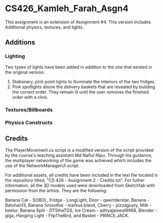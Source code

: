 # CS426_Kamleh_Farah_Asgn4
This assignment is an extension of Assignment #4. This version includes Additional physics, textures, and lights.

## Additions

### Lighting

Two types of lights have been added in addition to the one that existed in the original version:

1. Stationary, pink point lights to illuminate the interiors of the two fridges.
2. Pink spotlights above the delivery baskets that are revealed by building the correct order. They remain lit until the user removes the finished order with a click.

### Textures/Billboards

### Physics Constructs

## Credits

The PlayerMovement.cs script is a modified version of the script provided by the course's teaching assistant Md Nafiul Nipu. Through his guidance, the multiplayer networking of the game was achieved which includes the use of the NetworkManagerUI script.

For additional assets, all credits have been included in the text file located in the repository titled, "CS 426 - Assignment 2 - Credits.txt". For futher information, all the 3D models used were downloaded from Sketchfab with permission from the artists. They are the following:

Banana Cat - SOBOL,
Fridge - LongLight,
Door - qwertderstar,
Banana - Batuhan13,
Banana Smoothie - markus.blend,
Cherry - pizzaguyty,
Milk - beelur,
Banana Split - DTStheTDS,
Ice Cream - adityajaiswal9968,
Blender - giga,
Hanging Light - FlipTheBird,
and Basket - PRINCE.JACK.